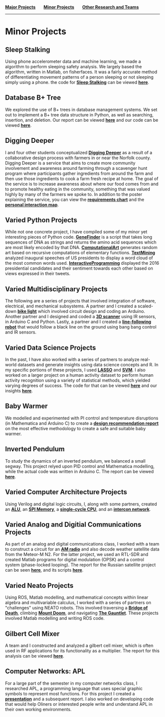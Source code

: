 **[Major Projects](README.md)&nbsp;&nbsp;&nbsp;&nbsp;&nbsp;&nbsp;&nbsp;&nbsp;[Minor Projects](minorprojects.md)&nbsp;&nbsp;&nbsp;&nbsp;&nbsp;&nbsp;&nbsp;&nbsp;[Other Research and Teams](other.md)**

--------------------------------

# Minor Projects

## Sleep Stalking

Using phone accelerometer data and machine learning, we made a algorithm to perform sleeping safety analysis. We largely based the algorithm, written in Matlab, on fisherfaces. It was a fairly accurate method of differentiating movement patterns of a person sleeping or not sleeping simply using a phone. the code for **[Sleep Stalking](https://github.com/allisonlynnbasore14/SleepAnalysis)** can be viewed **[here](https://allisonlynnbasore14.github.io/SleepAnalysis/#myHeader)**.

## Database B+ Tree

We explored the use of B+ trees in database management systems. We set out to implement a B+ tree data structure in Python, as well as searching, insertion, and deletion. Our report can be viewed **[here](https://github.com/prava-d/portfolio/blob/main/Reports/Databases_report.pdf)** and our code can be viewed **[here](https://github.com/prava-d/Databases/blob/master/projectBplustree.py)**.

## Digging Deeper

I and four other students conceptualized **[Digging Deeper](https://github.com/prava-d/portfolio/blob/main/Reports/final_poster.pdf)** as a result of a collaborative design process with farmers in or near the Norfolk county. Digging Deeper is a service that aims to create more community involvement and awareness around farming through a scavenger hunt program where participants gather ingredients from around the farm and then use those ingredients to cook a farm fresh recipe at home. The goal of the service is to increase awareness about where our food comes from and to promote healthy eating in the community, something that was valued highly by many of the farmers we spoke to. In addition to the poster explaining the service, you can view the **[requirements chart](https://github.com/prava-d/portfolio/blob/main/Reports/Requirements_Chart_Final.pdf)** and the **[personal interaction map](https://github.com/prava-d/portfolio/blob/main/Reports/Personal_int_map.pdf)**.

## Varied Python Projects

While not one concrete project, I have compiled some of my minor yet interesting pieces of Python code. **[GeneFinder](https://github.com/prava-d/GeneFinder)** is a script that takes long sequences of DNA as strings and returns the amino acid sequences which are most likely encoded by that DNA. **[ComputationalArt](https://github.com/prava-d/ComputationalArt)** generates random art based on recursive computations of elementary functions. **[TextMining](https://github.com/prava-d/TextMining)** analyzed inaugural speeches of US presidents to display a word cloud of the most common words used. **[InteractiveProgramming](https://github.com/prava-d/InteractiveProgramming)** displayed the 2016 presidential candidates and their sentiment towards each other based on views expressed in their tweets.


## Varied Multidisciplinary Projects

The following are a series of projects that involved integration of software, electrical, and mechanical subsystems. A partner and I created a scaled-down **[bike light](https://github.com/prava-d/portfolio/blob/main/Reports/Bikelight_Lab.pdf)** which involved circuit design and coding an Arduino. Another partner and I designed and coded a **[3D scanner](https://github.com/prava-d/portfolio/blob/main/Reports/3D_Scanner_Lab.pdf)** using IR sensors, in Arduino C and Python. Lastly, a partner and I created a **[line-following robot](https://github.com/prava-d/portfolio/blob/main/Reports/Section1%2CLab3-Meaghen%26Prava.pdf)** that would follow a black line on the ground using bang bang control and IR sensors.

## Varied Data Science Projects

In the past, I have also worked with a series of partners to analyze real-world datasets and generate insights using data science concepts and R. In my specific portions of these projects, I used **[LASSO](https://github.com/prava-d/portfolio/blob/main/Reports/Project2Lasso.pdf)** and **[SVM](https://github.com/prava-d/portfolio/blob/main/Reports/svmpresentation.pdf)**. I also worked on a larger project on a human activity dataset to perform human activity recognition using a variety of statistical methods, which yielded varying degrees of success. The code for that can be viewed **[here](https://github.com/prava-d/Data-Science-Final)** and our insights **[here](https://github.com/prava-d/portfolio/blob/main/Reports/Data%20Science%20Final%20Presentation.pdf)**.

## Baby Warmer

We modelled and experimented with PI control and temperature disruptions (in Mathematica and Arduino C) to create a **[design recommendation report](https://github.com/prava-d/portfolio/blob/main/Reports/Baby_Warmer.pdf)** on the most effective methodology to create a safe and suitable baby warmer.

## Inverted Pendulum

To study the dynamics of an inverted pendulum, we balanced a small segway. This project relyed upon PID control and Mathematica modelling, while the actual code was written in Arduino C. The report can be viewed **[here](https://github.com/prava-d/portfolio/blob/main/Reports/Segway%20Olympics.pdf)**.

## Varied Computer Architecture Projects

Using Verilog and digital logic circuits, I, along with some partners, created an **[ALU](https://github.com/arianaolson419/Lab1)**, an **[SPI Memory](https://github.com/arianaolson419/Lab2)**, a **[single-cycle CPU](https://github.com/prava-d/portfolio/blob/main/Reports/CompArch%20Lab3%20WriteUp.pdf)**, and an **[intercon network](https://github.com/KaitlynKeil/InterconNetwork)**.

## Varied Analog and Digitial Communications Projects

As part of an analog and digital communications class, I worked with a team to construct a circuit for an **[AM radio](https://github.com/prava-d/portfolio/blob/main/Reports/ADC_AM_Radio_Lab.pdf)** and also decode weather satellite data from the Meteor-M N2. For the latter project, we used an RTL-SDR and created Matlab programs for digital modulation (OPSK) and a control system (phase-locked looping). The report for the Russian satellite project can be seen **[here](https://github.com/prava-d/portfolio/blob/main/Reports/ADCFinalProject.pdf)**, and its scripts **[here](https://github.com/allisonlynnbasore14/DecodingMeteor-M2_Satellite_Images)**.

## Varied Neato Projects

Using ROS, Matlab modelling, and mathematical concepts within linear algebra and multivariable calculus, I worked with a series of partners on "challenges" using NEATO robots. This involved traversing a **[Bridge of Death](https://github.com/prava-d/portfolio/blob/main/Reports/BridgeOfDeathDeliverable.pdf)**, climbing **[Mount Doom](https://github.com/prava-d/portfolio/blob/main/Reports/Mount_Doom_Write_Up.pdf)**, and navigating **[The Gauntlet](https://github.com/prava-d/portfolio/blob/main/Reports/Gauntlet_Write_Up.pdf)**. These projects involved Matlab modelling and writing ROS code.

## Gilbert Cell Mixer

A team and I constructed and analyzed a gilbert cell mixer, which is often used in RF applications for its functionality as a multiplier. The report for this analysis can be viewed **[here](https://github.com/prava-d/portfolio/blob/main/Reports/Gilbert_Cell_Mixer.pdf)**.

## Computer Networks: APL

For a large part of the semester in my computer networks class, I researched APL, a programming language that uses special graphic symbols to represent most functions. For this project I created a **[presentation](https://github.com/prava-d/portfolio/blob/main/Reports/Final%20CompNet%20Presentation.pdf)** and a subsequent report. I also worked on developing code that would help Oliners or interested people write and understand APL in their own working environments.
